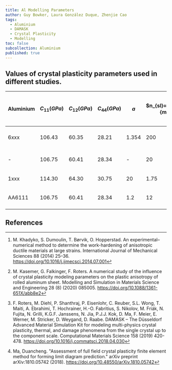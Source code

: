 ```yaml
---
title: Al Modelling Parameters
author: Guy Bowker, Laura González Duque, Zhenjie Cao
tags:
  - Aluminium
  - DAMASK
  - Crystal Plasticity
  - Modelling
toc: false
subcollection: Aluminium
published: true
---
```


## Values of crystal plasticity parameters used in different studies.

| Aluminium | $C_{11} (GPa)$ | $C_{12} (GPa)$ | $C_{44} (GPa)$ | $a$ | $n_{sl}=\frac{1}{m}$ | $\dot{\gamma}_0$ | $h_0 (MPa)$ |$h_{ij} (\alpha = \beta)$ |$h_{ij} (\alpha  \neq \beta) $  |  $\tau_0 (MPa)$  |  $\tau_{inf} (MPa)$  | Source  
| -------- | -------- | -------- | -------- | -------- | -------- | -------- | --------- | -------- | -------- | --------- | -------- | ---------
| 6xxx    | 106.43    | 60.35     | 28.21     | 1.354    | 200     | 0.01 s^{-1}    | 411.25       | 1.0 | 1.4 | 46.70        | 104.02        | (M. Khadyko, 2014) [^1] 
| -       | 106.75    | 60.41     | 28.34     | -    | 20     | 0.001 m s^{-1}    | 75       | - | 1.4 | 31        | 63        | (M. Kasemer, 2020) [^2] 
| 1xxx    | 114.30    | 64.30     | 30.75     | 20    | 1.75     | 0.001 s^{-1}    | 1       | - | 1.0 | 88        | 132        | (F. Roters, 2019) [^3] 
| AA6111  | 106.75    | 60.41     | 28.34     | 1.2    | 12     | 0.001 s^{-1}    | 400       | 1.0 | 1.4 | 62        | 152        | (M. Duancheng, 2018) [^4] 

## References

[^1]: M. Khadyko, S. Dumoulin, T. Børvik, O. Hopperstad. An experimental–numerical method to determine the work-hardening of anisotropic ductile materials at large strains. International Journal of Mechanical Sciences 88 (2014) 25–36. https://doi.org/10.1016/j.ijmecsci.2014.07.001

[^2]: M. Kasemer, G. Falkinger, F. Roters. A numerical study of the influence of crystal plasticity modeling parameters on the plastic anisotropy of rolled aluminum sheet. Modelling and Simulation in Materials Science and Engineering 28 (8) (2020) 085005. https://doi.org/10.1088/1361-651X/abb8e2

[^3]: F. Roters, M. Diehl, P. Shanthraj, P. Eisenlohr, C. Reuber, S.L. Wong, T. Maiti, A. Ebrahimi, T. Hochrainer, H.-O. Fabritius, S. Nikolov, M. Friák, N. Fujita, N. Grilli, K.G.F. Janssens, N. Jia, P.J.J. Kok, D. Ma, F. Meier, E. Werner, M. Stricker, D. Weygand, D. Raabe. DAMASK – The Düsseldorf Advanced Material Simulation Kit for modeling multi-physics crystal plasticity, thermal, and damage phenomena from the single crystal up to the component scale. Computational Materials Science 158 (2019) 420-478. https://doi.org/10.1016/j.commatsci.2018.04.030 

[^4]: Ma, Duancheng. "Assessment of full field crystal plasticity finite element method for forming limit diagram prediction." arXiv preprint arXiv:1810.05742 (2018). https://doi.org/10.48550/arXiv.1810.05742

